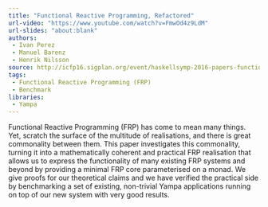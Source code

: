 ```yaml
---
title: "Functional Reactive Programming, Refactored"
url-video: "https://www.youtube.com/watch?v=FmwOd4z9LdM"
url-slides: "about:blank"
authors:
 - Ivan Perez
 - Manuel Barenz
 - Henrik Nilsson
source: http://icfp16.sigplan.org/event/haskellsymp-2016-papers-functional-reactive-programming-refactored
tags:
 - Functional Reactive Programming (FRP)
 - Benchmark
libraries:
 - Yampa
---
```


Functional Reactive Programming (FRP) has come to mean many things. Yet, scratch the surface of the multitude of realisations, and there is great commonality between them. This paper investigates this commonality, turning it into a mathematically coherent and practical FRP realisation that allows us to express the functionality of many existing FRP systems and beyond by providing a minimal FRP core parameterised on a monad. We give proofs for our theoretical claims and we have verified the practical side by benchmarking a set of existing, non-trivial Yampa applications running on top of our new system with very good results.
